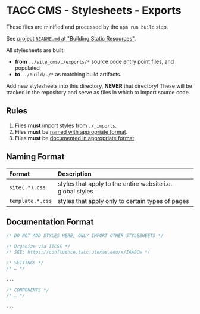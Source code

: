 # TACC CMS - Stylesheets - Exports

These files are minified and processed by the `npm run build` step.

See [project `README.md` at "Building Static Resources"](/README.md#Building%20Static%20Resources).

All stylesheets are built

- __from__ `../site_cms/…/exports/*` source code entry point files, and populated
- __to__ `../build/…/*` as matching build artifacts.

Add new stylesheets into this directory, __NEVER__ that directory!
These will be tracked in the repository and serve as files in which to import source code.

## Rules

1. Files __must__ import styles from [`./_imports`](./_imports).
1. Files __must__ be [named with appropriate format](#Naming%20Format).
1. Files __must__ be [documented in appropriate format](#Documentation%20Format).

## Naming Format

| Format | Description |
| :- | :- |
| `site(.*).css` | styles that apply to the entire website i.e. global styles
| `template.*.css` | styles that apply only to certain types of pages

## Documentation Format

```css
/* DO NOT ADD STYLES HERE; ONLY IMPORT OTHER STYLESHEETS */

/* Organize via ITCSS */
/* SEE: https://confluence.tacc.utexas.edu/x/IAA9Cw */

/* SETTINGS */
/* … */

...

/* COMPONENTS */
/* … */

...
```

